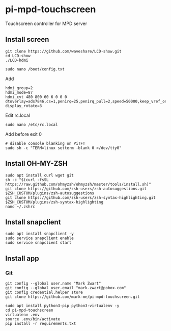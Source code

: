 # pi-mpd-touchscreen
Touchscreen controller for MPD server

## Install screen

```
git clone https://github.com/waveshare/LCD-show.git
cd LCD-show
./LCD-hdmi
```

```
sudo nano /boot/config.txt
```
Add
```
hdmi_group=2
hdmi_mode=87
hdmi_cvt 480 800 60 6 0 0 0
dtoverlay=ads7846,cs=1,penirq=25,penirq_pull=2,speed=50000,keep_vref_on=0,swapxy=0,pmax=255,xohms=150,xmin=200,xmax=3900,ymin=200,ymax=3900
display_rotate=3
```
Edit rc.local
```
sudo nano /etc/rc.local
```
Add before exit 0
```
# disable console blanking on PiTFT
sudo sh -c "TERM=linux setterm -blank 0 >/dev/tty0"
```

## Install OH-MY-ZSH

```
sudo apt install curl wget git
sh -c "$(curl -fsSL https://raw.github.com/ohmyzsh/ohmyzsh/master/tools/install.sh)"
git clone https://github.com/zsh-users/zsh-autosuggestions.git $ZSH_CUSTOM/plugins/zsh-autosuggestions
git clone https://github.com/zsh-users/zsh-syntax-highlighting.git $ZSH_CUSTOM/plugins/zsh-syntax-highlighting
nano ~/.zshrc
```

## Install snapclient
```
sudo apt install snapclient -y
sudo service snapclient enable
sudo service snapclient start
```

## Install app

### Git

```
git config --global user.name "Mark Zwart"
git config --global user.email "mark.zwart@pobox.com"
git config credential.helper store
git clone https://github.com/mark-me/pi-mpd-touchscreen.git
```

```
sudo apt install python3-pip python3-virtualenv -y
cd pi-mpd-touchscreen
virtualenv .env
source .env/bin/activate
pip install -r requirements.txt
```

